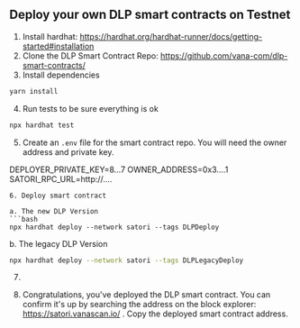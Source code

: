 ## Deploy your own DLP smart contracts on Testnet


1. Install hardhat: https://hardhat.org/hardhat-runner/docs/getting-started#installation
2. Clone the DLP Smart Contract Repo: https://github.com/vana-com/dlp-smart-contracts/
3. Install dependencies

```bash
yarn install
```

4. Run tests to be sure everything is ok
```bash
npx hardhat test
```

5. Create an `.env` file for the smart contract repo. You will need the owner address and private key. 

DEPLOYER_PRIVATE_KEY=8...7
OWNER_ADDRESS=0x3....1
SATORI_RPC_URL=http://....
```
6. Deploy smart contract

a. The new DLP Version
```bash
npx hardhat deploy --network satori --tags DLPDeploy
```

b. The legacy DLP Version
```bash
npx hardhat deploy --network satori --tags DLPLegacyDeploy
```

7. 

8. Congratulations, you've deployed the DLP smart contract. You can confirm it's up by searching the address on the block explorer: https://satori.vanascan.io/ . Copy the deployed smart contract address. 